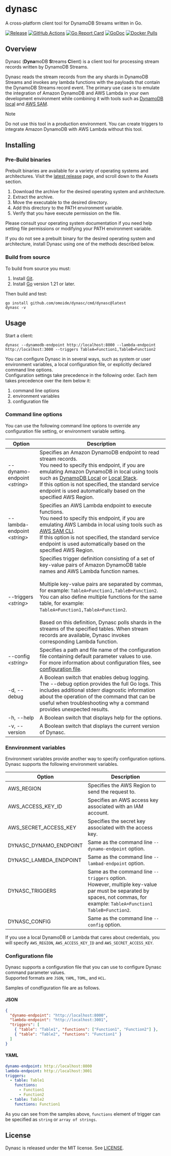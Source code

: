 # dynasc

A cross-platform client tool for DynamoDB Streams written in Go.

[![Release](https://img.shields.io/github/release/omoide/dynasc.svg?label=Release)](https://github.com/omoide/dynasc/releases)
[![GitHub Actions](https://github.com/omoide/dynasc/actions/workflows/test.yaml/badge.svg)](https://github.com/omoide/dynasc/actions?query=branch%3Amaster+workflow%3Atest)
[![Go Report Card](https://goreportcard.com/badge/github.com/omoide/dynasc)](https://goreportcard.com/report/github.com/omoide/dynasc)
[![GoDoc](https://godoc.org/github.com/omoide/dynasc?status.svg)](https://godoc.org/github.com/omoide/dynasc)
[![Docker Pulls](https://img.shields.io/docker/pulls/omoide/dynasc.svg)](https://hub.docker.com/r/omoide/dynasc/)

## Overview

Dynasc (**Dyna**moDB **S**treams **C**lient) is a client tool for processing stream records written by DynamoDB Streams.

Dynasc reads the stream records from the any shards in DynamoDB Streams and invokes any lambda functions with the payloads that contain the DynamoDB Streams record event.
The primary use case is to emulate the integration of Amazon DynamoDB and AWS Lambda in your own development environment while combining it with tools such as [DynamoDB local](https://docs.aws.amazon.com/amazondynamodb/latest/developerguide/DynamoDBLocal.html) and [AWS SAM](https://aws.amazon.com/jp/serverless/sam/).

> [!NOTE]  
> Do not use this tool in a production environment.
> You can create triggers to integrate Amazon DynamoDB with AWS Lambda without this tool.

## Installing

### Pre-Build binaries

Prebuilt binaries are available for a variety of operating systems and architectures.
Visit the [latest release](https://github.com/omoide/dynasc/releases/latest) page, and scroll down to the Assets section.

1. Download the archive for the desired operating system and architecture.
2. Extract the archive.
3. Move the executable to the desired directory.
4. Add this directory to the PATH environment variable.
5. Verify that you have execute permission on the file.

Please consult your operating system documentation if you need help setting file permissions or modifying your PATH environment variable.

If you do not see a prebuilt binary for the desired operating system and architecture, install Dynasc using one of the methods described below.

### Build from source

To build from source you must:

1. Install [Git](https://git-scm.com/).
2. Install [Go](https://go.dev/) version 1.21 or later.

Then build and test:

```
go install github.com/omoide/dynasc/cmd/dynasc@latest
dynasc -v
```

## Usage

Start a client:

```
dynasc --dynamodb-endpoint http://localhost:8000 --lambda-endpoint http://localhost:3000 --triggers TableA=Function1,TableB=Function2
```

You can configure Dynasc in in several ways, such as system or user environment variables, a local configuration file, or explicitly declared command line options.  
Configuration settings take precedence in the following order. Each item takes precedence over the item below it:

1. command line options
2. environment variables
3. configuration file

### Command line options

You can use the following command line options to override any configuration file setting, or environment variable setting.

| Option                         | Description                                                                                                                                                                                                                                                                                                                                                                                                                                                                                                                                          |
| ------------------------------ | ---------------------------------------------------------------------------------------------------------------------------------------------------------------------------------------------------------------------------------------------------------------------------------------------------------------------------------------------------------------------------------------------------------------------------------------------------------------------------------------------------------------------------------------------------- |
| --dynamo-endpoint _\<string\>_ | Specifies an Amazon DynamoDB endpoint to read stream records.<br />You need to specify this endpoint, if you are emulating Amazon DynamoDB in local using tools such as [DynamoDB Local](https://docs.aws.amazon.com/amazondynamodb/latest/developerguide/DynamoDBLocal.html) or [Local Stack](https://docs.localstack.cloud/user-guide/aws/dynamodb/).<br /> If this option is not specified, the standard service endpoint is used automatically based on the specified AWS Region.                                                                |
| --lambda-endpoint _\<string\>_ | Specifies an AWS Lambda endpoint to execute functions.<br />You need to specify this endpoint, if you are emulating AWS Lambda in local using tools such as [AWS SAM CLI](https://github.com/aws/aws-sam-cli).<br /> If this option is not specified, the standard service endpoint is used automatically based on the specified AWS Region.                                                                                                                                                                                                         |
| --triggers _\<string\>_        | Specifies trigger definition consisting of a set of key-value pairs of Amazon DynamoDB table names and AWS Lambda function names.<br /><br />Multiple key-value pairs are separated by commas, for example: `TableA=Function1,TableB=Function2`.<br />You can also define multiple functions for the same table, for example: `TableA=Function1,TableA=Function2`.<br /><br />Based on this definition, Dynasc polls shards in the streams of the specified tables. When stream records are available, Dynasc invokes corresponding Lambda function. |
| --config _\<string\>_          | Specifies a path and file name of the configuration file containing default parameter values to use.<br /> For more information about configuration files, see [configuration file](#configuration-file).                                                                                                                                                                                                                                                                                                                                            |
| -d, --debug                    | A Boolean switch that enables debug logging.<br />The --debug option provides the full Go logs. This includes additional stderr diagnostic information about the operation of the command that can be useful when troubleshooting why a command provides unexpected results.                                                                                                                                                                                                                                                                         |
| -h, --help                     | A Boolean switch that displays help for the options.                                                                                                                                                                                                                                                                                                                                                                                                                                                                                                 |
| -v, --version                  | A Boolean switch that displays the current version of Dynasc.                                                                                                                                                                                                                                                                                                                                                                                                                                                                                        |

### Ennvironment variables

Environment variables provide another way to specify configuration options.  
Dynasc supports the following environment variables.

| Option                 | Description                                                                                                                                                                   |
| ---------------------- | ----------------------------------------------------------------------------------------------------------------------------------------------------------------------------- |
| AWS_REGION             | Specifies the AWS Region to send the request to.                                                                                                                              |
| AWS_ACCESS_KEY_ID      | Specifies an AWS access key associated with an IAM account.                                                                                                                   |
| AWS_SECRET_ACCESS_KEY  | Specifies the secret key associated with the access key.                                                                                                                      |
| DYNASC_DYNAMO_ENDPOINT | Same as the command line `--dynamo-endpoint` option.                                                                                                                          |
| DYNASC_LAMBDA_ENDPOINT | Same as the command line `--lambad-endpoint` option.                                                                                                                          |
| DYNASC_TRIGGERS        | Same as the command line `--triggers` option.<br />However, multiple key-value par must be separated by spaces, not commas, for example: `TableA=Function1 TableB=Function2`. |
| DYNASC_CONFIG          | Same as the command line `--config` option.                                                                                                                                   |

If you use a local DynamoDB or Lambda that cares about credentials, you will specify `AWS_REGION`, `AWS_ACCESS_KEY_ID` and `AWS_SECRET_ACCESS_KEY`.

### Configurationn file

Dynasc supports a configuration file that you can use to configure Dynasc command parameter values.  
Supported formats are `JSON`, `YAML`, `TOML`, and `HCL`.

Samples of condfiguration file are as follows.

#### JSON

```json
{
  "dynamo-endpoint": "http://localhost:8000",
  "lambda-endpoint": "http://localhost:3001",
  "triggers": [
    { "table": "Table1", "functions": ["Function1", "Function2"] },
    { "table": "Table2", "functions": "Function1" }
  ]
}
```

#### YAML

```yaml
dynamo-endpoint: http://localhost:8000
lambda-endpoint: http://localhost:3001
triggers:
  - table: Table1
    functions:
      - Function1
      - Function2
  - table: Table2
    functions: Function1
```

As you can see from the samples above, `functions` element of trigger can be specified as `string` or `array of strings`.

## License

Dynasc is released under the MIT license. See [LICENSE](LICENSE).
